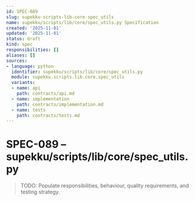 ```yaml
---
id: SPEC-089
slug: supekku-scripts-lib-core-spec_utils
name: supekku/scripts/lib/core/spec_utils.py Specification
created: '2025-11-01'
updated: '2025-11-01'
status: draft
kind: spec
responsibilities: []
aliases: []
sources:
- language: python
  identifier: supekku/scripts/lib/core/spec_utils.py
  module: supekku.scripts.lib.core.spec_utils
  variants:
  - name: api
    path: contracts/api.md
  - name: implementation
    path: contracts/implementation.md
  - name: tests
    path: contracts/tests.md
---
```


# SPEC-089 – supekku/scripts/lib/core/spec_utils.py

> TODO: Populate responsibilities, behaviour, quality requirements, and testing strategy.
